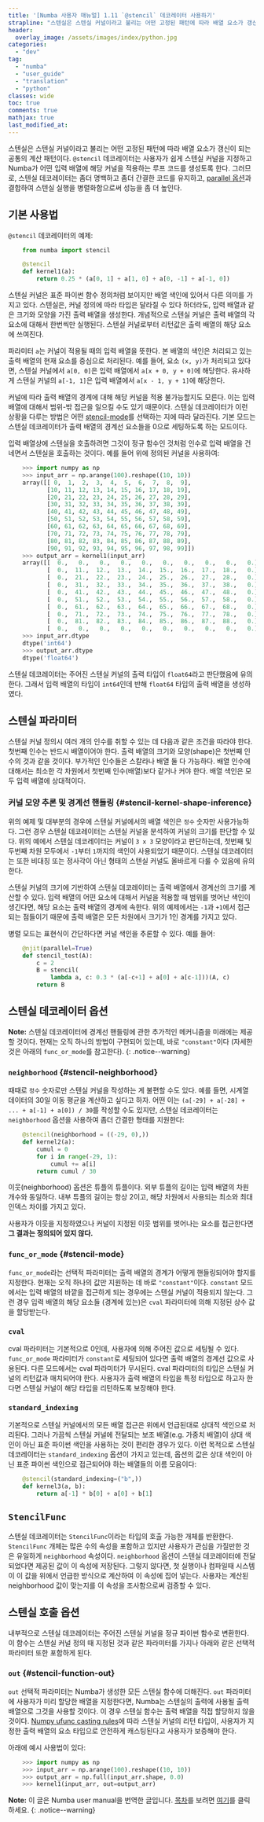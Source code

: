 ```yaml
---
title: '[Numba 사용자 매뉴얼] 1.11 `@stencil` 데코레이터 사용하기'
strapline: "스텐실은 스텐실 커널이라고 불리는 어떤 고정된 패턴에 따라 배열 요소가 갱신이 되는 공통의 계산 패턴이다."
header:
  overlay_image: /assets/images/index/python.jpg
categories:
  - "dev"
tag:
  - "numba"
  - "user_guide"
  - "translation"
  - "python"
classes: wide
toc: true
comments: true
mathjax: true
last_modified_at: 
---
```


스텐실은 스텐실 커널이라고 불리는 어떤 고정된 패턴에 따라 배열 요소가 갱신이 되는 공통의 계산 패턴이다.
`@stencil` 데코레이터는 사용자가 쉽게 스텐실 커널을 지정하고 Numba가 어떤 입력 배열에 해당 커널을 적용하는
루프 코드를 생성토록 한다.
그러므로, 스텐실 데코레이터는 좀더 명백하고 좀더 간결한 코드를 유지하고, 
[parallel 옵션][parallel_jit_option]과 결합하여 스텐실 실행을 병렬화함으로써 성능을 좀 더 높인다.

## 기본 사용법

`@stencil` 데코레이터의 예제:

```python
    from numba import stencil

    @stencil
    def kernel1(a):
        return 0.25 * (a[0, 1] + a[1, 0] + a[0, -1] + a[-1, 0])
```

스텐실 커널은 표준 파이썬 함수 정의처럼 보이지만 배열 색인에 있어서 다른 의미를 가지고 있다.
스텐실은, 커널 정의에 따라 타입은 달라질 수 있다 하더라도, 입력 배열과 같은 크기와 모양을 가진 출력 배열을 생성한다.
개념적으로 스텐실 커널은 출력 배열의 각 요소에 대해서 한번씩만 실행된다. 
스텐실 커널로부터 리턴값은 출력 배열의 해당 요소에 쓰여진다.

파라미터 `a`는 커널이 적용될 때의 입력 배열을 뜻한다.
본 배열의 색인은 처리되고 있는 출력 배열의 현재 요소를 중심으로 처리된다.
예를 들어, 요소 `(x, y)`가 처리되고 있다면, 스텐실 커널에서 `a[0, 0]`은 입력 배열에서 `a[x + 0, y + 0]`에 해당한다.
유사하게 스텐실 커널의 `a[-1, 1]`은 입력 배열에서 `a[x - 1, y + 1]`에 해당한다.

커널에 따라 출력 배열의 경계에 대해 해당 커널을 적용 불가능할지도 모른다.
이는 입력 배열에 대해서 범위-밖 접근을 일으킬 수도 있기 때문이다.
스텐실 데코레이터가 이런 상황을 다루는 방법은 어떤 [stencil-mode]를 선택하는 지에 따라 달라진다.
기본 모드는 스텐실 데코레이터가 출력 배열의 경계선 요소들을 0으로 세팅하도록 하는 모드이다.

입력 배열상에 스텐실을 호출하려면 그것이 정규 함수인 것처럼 인수로 입력 배열을 건네면서 스텐실을 호출하는 것이다.
예를 들어 위에 정의된 커널을 사용하여:

```python
    >>> import numpy as np
    >>> input_arr = np.arange(100).reshape((10, 10))
    array([[ 0,  1,  2,  3,  4,  5,  6,  7,  8,  9],
           [10, 11, 12, 13, 14, 15, 16, 17, 18, 19],
           [20, 21, 22, 23, 24, 25, 26, 27, 28, 29],
           [30, 31, 32, 33, 34, 35, 36, 37, 38, 39],
           [40, 41, 42, 43, 44, 45, 46, 47, 48, 49],
           [50, 51, 52, 53, 54, 55, 56, 57, 58, 59],
           [60, 61, 62, 63, 64, 65, 66, 67, 68, 69],
           [70, 71, 72, 73, 74, 75, 76, 77, 78, 79],
           [80, 81, 82, 83, 84, 85, 86, 87, 88, 89],
           [90, 91, 92, 93, 94, 95, 96, 97, 98, 99]])
    >>> output_arr = kernel1(input_arr)
    array([[  0.,   0.,   0.,   0.,   0.,   0.,   0.,   0.,   0.,   0.],
           [  0.,  11.,  12.,  13.,  14.,  15.,  16.,  17.,  18.,   0.],
           [  0.,  21.,  22.,  23.,  24.,  25.,  26.,  27.,  28.,   0.],
           [  0.,  31.,  32.,  33.,  34.,  35.,  36.,  37.,  38.,   0.],
           [  0.,  41.,  42.,  43.,  44.,  45.,  46.,  47.,  48.,   0.],
           [  0.,  51.,  52.,  53.,  54.,  55.,  56.,  57.,  58.,   0.],
           [  0.,  61.,  62.,  63.,  64.,  65.,  66.,  67.,  68.,   0.],
           [  0.,  71.,  72.,  73.,  74.,  75.,  76.,  77.,  78.,   0.],
           [  0.,  81.,  82.,  83.,  84.,  85.,  86.,  87.,  88.,   0.],
           [  0.,   0.,   0.,   0.,   0.,   0.,   0.,   0.,   0.,   0.]])
    >>> input_arr.dtype
    dtype('int64')
    >>> output_arr.dtype
    dtype('float64')
```

스텐실 데코레이터는 주어진 스텐실 커널의 출력 타입이 `float64`라고 판단했음에 유의한다.
그래서 입력 배열의 타입이 `int64`인데 반해 `float64` 타입의 출력 배열을 생성하였다.

## 스텐실 파라미터

스텐실 커널 정의시 여러 개의 인수를 취할 수 있는 데 다음과 같은 조건을 따라야 한다.
첫번째 인수는 반드시 배열이어야 한다.
출력 배열의 크기와 모양(shape)은 첫번째 인수의 것과 같을 것이다.
부가적인 인수들은 스칼라나 배열 둘 다 가능하다.
배열 인수에 대해서는 최소한 각 차원에서 첫번째 인수(배열)보다 같거나 커야 한다.
배열 색인은 모두 입력 배열에 상대적이다.

### 커널 모양 추론 및 경계선 핸들링 {#stencil-kernel-shape-inference}

위의 예제 및 대부분의 경우에 스텐실 커널에서의 배열 색인은 `정수` 숫자만 사용가능하다.
그런 경우 스텐실 데코레이터는 스텐실 커널을 분석하여 커널의 크기를 판단할 수 있다.
위의 예에서 스텐실 데코레이터는 커널이 `3 x 3` 모양이라고 판단하는데, 첫번째 및 두번째 차원 모두에서
`-1`부터 `1`까지의 색인이 사용되었기 때문이다.
스텐실 데코레이터는 또한 비대칭 또는 정사각이 아닌 형태의 스텐실 커널도 올바르게 다룰 수 있음에 유의한다.

스텐실 커널의 크기에 기반하여 스텐실 데코레이터는 출력 배열에서 경계선의 크기를 계산할 수 있다.
입력 배열의 어떤 요소에 대해서 커널을 적용할 때 범위를 벗어난 색인이 생긴다면,
해당 요소는 출력 배열의 경계에 속한다.
위의 예제에서는 `-1`과 `+1`에서 접근되는 점들이기 때문에 출력 배열은 모든 차원에서 크기가 1인 경계를 가지고 있다.

병렬 모드는 표현식이 간단하다면 커널 색인을 추론할 수 있다.
예를 들어:

```python
    @njit(parallel=True)
    def stencil_test(A):
        c = 2
        B = stencil(
            lambda a, c: 0.3 * (a[-c+1] + a[0] + a[c-1]))(A, c)
        return B
```

## 스텐실 데코레이터 옵션 

**Note:** 
스텐실 데코레이터에 경계선 핸들링에 관한 추가적인 메커니즘을 미래에는 제공할 것이다.
현재는 오직 하나의 방법이 구현되어 있는데, 바로 `"constant"`이다
(자세한 것은 아래의 `func_or_mode`를 참고한다).
{: .notice--warning}

### `neighborhood` {#stencil-neighborhood}

때때로 `정수` 숫자로만 스텐실 커널을 작성하는 게 불편할 수도 있다. 
예를 들면, 시계열 데이터의 30일 이동 평균을 계산하고 싶다고 하자.
어떤 이는 `(a[-29] + a[-28] + ... + a[-1] + a[0]) / 30`를 작성할 수도 있지만,
스텐실 데코레이터는 `neighborhood` 옵션을 사용하여 좀더 간결한 형태를 지원한다:

```python
    @stencil(neighborhood = ((-29, 0),))
    def kernel2(a):
        cumul = 0
        for i in range(-29, 1):
            cumul += a[i]
        return cumul / 30
```

이웃(neighborhood) 옵션은 튜플의 튜플이다.
외부 튜플의 길이는 입력 배열의 차원 개수와 동일하다.
내부 튜플의 길이는 항상 2이고, 해당 차원에서 사용되는 최소와 최대 인덱스 차이를 가지고 있다.

사용자가 이웃을 지정하였으나 커널이 지정된 이웃 범위를 벗어나는 요소를 접근한다면
**그 결과는 정의되어 있지 않다.**

### `func_or_mode` {#stencil-mode}

`func_or_mode`라는 선택적 파라미터는 출력 배열의 경계가 어떻게 핸들링되어야 할지를 지정한다.
현재는 오직 하나의 값만 지원하는 데 바로 `"constant"`이다.
`constant` 모드에서는 입력 배열의 바깥을 접근하게 되는 경우에는 스텐실 커널이 적용되지 않는다.
그런 경우 입력 배열의 해당 요소들 (경계에 있는)은 `cval` 파라미터에 의해 지정된 상수 값을 할당받는다.

### `cval`

cval 파라미터는 기본적으로 0인데, 사용자에 의해 주어진 값으로 세팅될 수 있다.
`func_or_mode` 파라미터가 `constant`로 세팅되어 있다면 출력 배열의 경계선 값으로 사용된다.
다른 모드에서는 cval 파라미터가 무시된다.
cval 파라미터의 타입은 스텐실 커널의 리턴값과 매치되어야 한다.
사용자가 출력 배열의 타입을 특정 타입으로 하고자 한다면 스텐실 커널이 해당 타입을 리턴하도록 보장해야 한다.

### `standard_indexing`

기본적으로 스텐실 커널에서의 모든 배열 접근은 위에서 언급된대로 상대적 색인으로 처리된다.
그러나 가끔씩 스텐실 커널에 전달되는 보조 배열(e.g. 가중치 배열)이 상대 색인이 아닌 표준 파이썬 색인을 사용하는 것이 편리한 경우가 있다.
이런 목적으로 스텐실 데코레이터는 `standard_indexing` 옵션이 가지고 있는데,
옵션의 값은 상대 색인이 아닌 표준 파이썬 색인으로 접근되어야 하는 배열들의 이름 모음이다:

```python
    @stencil(standard_indexing=("b",))
    def kernel3(a, b):
        return a[-1] * b[0] + a[0] + b[1]
```

## `StencilFunc`

스텐실 데코레이터는 `StencilFunc`이라는 타입의 호출 가능한 개체를 반환한다.
`StencilFunc` 개체는 많은 수의 속성을 포함하고 있지만
사용자가 관심을 가질만한 것은 유일하게 `neighborhood` 속성이다.
`neighborhood` 옵션이 스텐실 데코레이터에 전달되었다면
제공된 값이 이 속성에 저장된다.
그렇지 않다면, 첫 실행이나 컴파일때 시스템이 이 값을 위에서 언급한 방식으로 계산하여 이 속성에 집어 넣는다.
사용자는 계산된 neighborhood 값이 맞는지를 이 속성을 조사함으로써 검증할 수 있다.

## 스텐실 호출 옵션

내부적으로 스텐실 데코레이터는 주어진 스텐실 커널을 정규 파이썬 함수로 변환한다.
이 함수는 스텐실 커널 정의 때 지정된 것과 같은 파라미터를 가지나 아래와 같은 선택적 파라미터 또한 포함하게 된다.

### `out` {#stencil-function-out}

`out` 선택적 파라미터는 Numba가 생성한 모든 스텐실 함수에 더해진다.
`out` 파라미터에 사용자가 미리 할당한 배열을 지정한다면, Numba는 스텐실의 출력에 사용될 출력 배열으로 그것을 사용할 것이다.
이 경우 스텐실 함수는 출력 배열을 직접 할당하지 않을 것이다.
[Numpy ufunc casting rules]에 따라 스텐실 커널의 리턴 타입이, 사용자가 지정한 출력 배열의 요소 타입으로 안전하게 캐스팅된다고 사용자가 보증해야 한다. 

아래에 예시 사용법이 있다:

```python
    >>> import numpy as np
    >>> input_arr = np.arange(100).reshape((10, 10))
    >>> output_arr = np.full(input_arr.shape, 0.0)
    >>> kernel1(input_arr, out=output_arr)
```


[parallel_jit_option]: /dev/numba_user_jit#parallel-jit-option "병렬"
[stencil-mode]: #stencil-mode "스텐실 모드"
[Numpy ufunc casting rules]: http://docs.scipy.org/doc/numpy/reference/ufuncs.html#casting-rules "Numpy ufunc 캐스팅 규칙"


**Note:** 
이 글은 Numba user manual을 번역한 글입니다.
[목차](/dev/numba_user_index)를 보려면 [여기](/dev/numba_user_index)를 클릭하세요.
{: .notice--warning}
